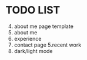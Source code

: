 # TODO LIST



 4. about me page template
   1. about me 
   2. experience
   4. contact page
 5.recent work
 6. dark/light mode

